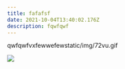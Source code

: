 ```yaml
---
title: fafafsf
date: 2021-10-04T13:40:02.176Z
description: fqwfqwf
---
```

qwfqwfvxfewwefewstatic/img/72vu.gif

![](yh.gif)

```

```